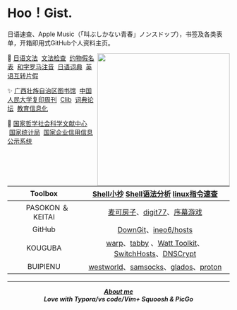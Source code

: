 # Hoo！Gist.

日语速查、Apple Music（「叫ぶしかない青春」ノンスドップ），书签及各类表单，开箱即用式GitHub个人资料主页。 

<a href="https://music.apple.com/cn/album/%E5%8F%AB%E3%81%B6%E3%81%97%E3%81%8B%E3%81%AA%E3%81%84%E9%9D%92%E6%98%A5/1537756917?i=1537756921"><img align="right" src="https://fastly.jsdelivr.net/gh/hoochanlon/hoochanlon/pictures/22-7.png" width="300 " height="300" /></a>

🔎 <a href="https://res.wokanxing.info/jpgramma/index.html" target="_blank">日语文法</a>  &nbsp;<a href="https://so-zou.jp/web-app/text/proofreading/#word0" target="_blank">文法检查</a>   &nbsp;<a href="https://kousei.club/校正・校閲で使う記号・符号［基本的な約物の意/#:~:text=約物一覧［基本的な記号・符号の意味と使い方］%201%201%EF%BC%8Eくぎり符%20文章・語句の区切りを明らかにするもの%E3%80%82%20ex%EF%BC%8E句読点・コンマ・ピリオドなど%202%202%EF%BC%8Eくくり符%20文章・語句の前後をくくるもの%E3%80%82,感嘆符・疑問符など%20記号と符号の違い%20「記号」は広く、言語・文字・各種のしるし・身振りなどを含む%E3%80%82%20「文」は漢字であると同時に、地図では学校を示す記号である%E3%80%82%20「符号」は、文字を除き、図形・音声・光・電波などのしるしについて使うことが多い%E3%80%82%20記号と符号の相違にはあいまいな面もある%E3%80%82%20目印として付けた〇は符号だが、地図上の〇は記号である%E3%80%82%20" target="_blank">约物假名表</a>  &nbsp;<a href="http://www.kawa.net/works/ajax/romanize/japanese.html" target="_blank">和字罗马注音</a> &nbsp;<a href="https://soukaapp.com/dict/">日语词典</a>  &nbsp;<a href="https://www.sljfaq.org/cgi/e2k_ja.cgi" target="_blank">英语互转片假</a>

✨ <a href="http://www.gxlib.org.cn" target="_blank">广西壮族自治区图书馆</a>   &nbsp;<a href="http://rdbk1.ynlib.cn:6251" target="_blank">中国人民大学复印周刊</a>   &nbsp;<a href="https://clibrary.top" target="_blank">Clib</a>  &nbsp;<a href="https://forum.freemdict.com" target="_blank">词典论坛</a>  &nbsp;<a href="https://www.jyxxh.cn" target="_blank">教育信息化</a>

🔖 <a href="https://www.ncpssd.org" target="_blank">国家哲学社会科学文献中心</a>   &nbsp;<a href="https://data.stats.gov.cn/easyquery.htm?cn=C01" target="_blank">国家统计局</a>  &nbsp;<a href="https://www.gsxt.gov.cn/index.html" target="_blank">国家企业信用信息公示系统</a> 


|  Toolbox   |          <a href="https://github.com/hoochanlon/tetyou/blob/master/CHEATSHEET.md" target="_blank" >Shell小抄</a> <a href="https://www.explainshell.com">Shell语法分析</a> [linux指令速查](https://wangchujiang.com/linux-command/)                                                |
| :-----------: | :----------------------------------------------------------: |
|　PASOKON ＆　KEITAI |[麦可房子](https://www.macfz.com)、[digit77](https://www.digit77.com/iosapps/)、[序幕游戏](xumugame.com)|
|    GitHub     | [DownGit](https://minhaskamal.github.io/DownGit/#/home)、[ineo6/hosts](https://github.com/ineo6/hosts) |
|    KOUGUBA    | [warp](https://www.warp.dev)、[tabby](https://tabby.sh) 、[Watt Toolkit](https://steampp.net)、[SwitchHosts](https://github.com/oldj/SwitchHosts)、[DNSCrypt](https://github.com/DNSCrypt/dnscrypt-proxy) |
|   BUIPIENU    | [westworld](mailto:info@westworldss.com)、[samsocks](https://www.samsock.com)、[glados](https://github.com/glados-network/)、[proton](https://protonvpn.com) |


---

 <div align="center">

 <b><i><a href="https://hoochanlon.github.io/hoochanlon" target="_blank">About me</a></i></b> <br>
 <b><i>Love with Typora/vs code/Vim+ Squoosh & PicGo </i></b>

</div>


<!-- 

<a href="#"><img align="right" src="./pictures/wx.png" width="200 " height="200" /></a>

http://software.jsnu.edu.cn 江苏师范大学正版软件服务平台

https://fastly.jsdelivr.net/gh/

![ ](https://raw.githubusercontent.com/hoochanlon/hoochanlon/master/assets/github-contribution-grid-snake.svg)
-->
